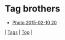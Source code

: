 <!--
title: Tag brothers
date: 2020-06-28T15:26:58.466Z
tags:
-->
# Tag brothers

 * [Photo 2015-02-10 20](110657864989.md)

| [Tags](tags.md) | [Top](index.md) |

